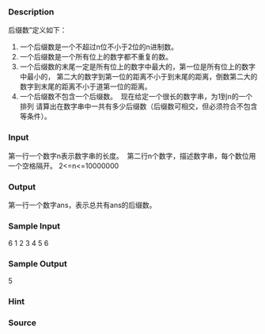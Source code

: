
### Description
后缀数”定义如下： 
1. 一个后缀数是一个不超过n位不小于2位的n进制数。 
2. 一个后缀数是一个所有位上的数字都不重复的数。 
3. 一个后缀数的末尾一定是所有位上的数字中最大的，第一位是所有位上的数字中最小的，
第二大的数字到第一位的距离不小于到末尾的距离，倒数第二大的数字到末尾的距离不小于道第一位的距离。 
4. 一个后缀数不包含一个后缀数。 
现在给定一个很长的数字串，为1到n的一个排列
请算出在数字串中一共有多少后缀数（后缀数可相交，但必须符合不包含等条件）。
### Input
第一行一个数字n表示数字串的长度。 
第二行n个数字，描述数字串，每个数位用一个空格隔开。
2<=n<=10000000
### Output
第一行一个数字ans，表示总共有ans的后缀数。
### Sample Input
6
1 2 3 4 5 6
### Sample Output
5
### Hint

### Source
